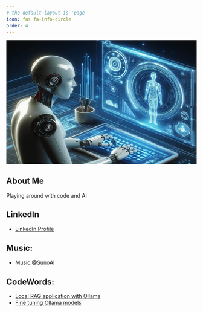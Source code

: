 ```yaml
---
# the default layout is 'page'
icon: fas fa-info-circle
order: 4
---
```

<!-- 
> Add Markdown syntax content to file `_tabs/about.md`{: .filepath } and it will show up on this page.
{: .prompt-tip } -->


![alt text](static/image.png)

<a></a>
## About Me
Playing around with code and AI

## LinkedIn
- [LinkedIn Profile](https://www.linkedin.com/in/arul-vannala-tanzu/) 

## Music:
- [Music @SunoAI](https://suno.com/@projectsuno)

## CodeWords: 
- [Local RAG application with Ollama](https://cfkubo.github.io/blogs/ragwithollama.md)
- [Fine tuning Ollama models]()


